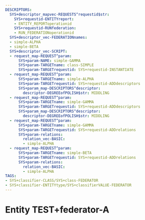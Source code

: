 ```yaml
---
DESCRIPTORS:
  SYS+descriptor_mapvec-REQUESTS^requestid$str:
    SYS+requestid-ENTITYreport:
    - ENTITY_REPORToperationid
    SYS+requestid-RUNfederation:
    - RUN_FEDERATIONoperationid
  SYS+descriptor_vec-FEDERATIONnames:
  - simple-ALPHA
  - simple-BETA
  SYS+descriptor_vec-SCRIPT:
  - request_map-REQUEST^param:
      SYS+param-NAME: simple-GAMMA
      SYS+param-TARGETname: class-SIMPLE
      SYS+param-TARGETrequestid: SYS+requestid-INSTANTIATE
  - request_map-REQUEST^param:
      SYS+param-TARGETname: simple-ALPHA
      SYS+param-TARGETrequestid: SYS+requestid-ADDdescriptors
      SYS+param_map-DESCRIPTORS^descriptor:
        descriptor-DEGREEofPOLISH$str: MIDDLING
  - request_map-REQUEST^param:
      SYS+param-TARGETname: simple-GAMMA
      SYS+param-TARGETrequestid: SYS+requestid-ADDdescriptors
      SYS+param_map-DESCRIPTORS^descriptor:
        descriptor-DEGREEofPOLISH$str: MIDDLING
  - request_map-REQUEST^param:
      SYS+param-TARGETname: simple-GAMMA
      SYS+param-TARGETrequestid: SYS+requestid-ADDrelations
      SYS+param-relations:
        relation_vec-BASIC:
        - simple-ALPHA
  - request_map-REQUEST^param:
      SYS+param-TARGETname: simple-BETA
      SYS+param-TARGETrequestid: SYS+requestid-ADDrelations
      SYS+param-relations:
        relation_vec-BASIC:
        - simple-ALPHA
TAGS:
- SYS+classifier-CLASS/SYS+class-FEDERATOR
- SYS+classifier-ENTITYtype/SYS+classifierVALUE-FEDERATOR
---
```

# Entity TEST+federator-A

